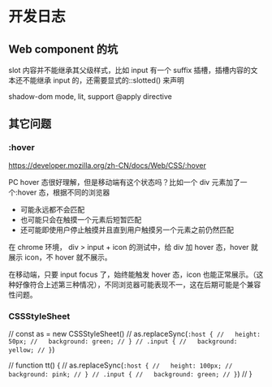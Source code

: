 # 开发日志

## Web component 的坑

slot 内容并不能继承其父级样式，比如 input 有一个 suffix 插槽，插槽内容的文本还不能继承 input 的，还需要显式的::slotted() 来声明

shadow-dom mode, lit, support @apply directive

## 其它问题

### :hover

https://developer.mozilla.org/zh-CN/docs/Web/CSS/:hover

PC hover 态很好理解，但是移动端有这个状态吗？比如一个 div 元素加了一个:hover 态，根据不同的浏览器

- 可能永远都不会匹配
- 也可能只会在触摸一个元素后短暂匹配
- 还可能即使用户停止触摸并且直到用户触摸另一个元素之前仍然匹配

在 chrome 环境， div > input + icon 的测试中，给 div 加 hover 态，hover 就展示 icon，不 hover 就不展示。

在移动端，只要 input focus 了，始终能触发 hover 态，icon 也能正常展示。（这种好像符合上述第三种情况），不同浏览器可能表现不一，这在后期可能是个兼容性问题。

### CSSStyleSheet

// const as = new CSSStyleSheet()
// as.replaceSync(`:host {
//   height: 50px;
//   background: green;
// }
// .input {
//   background: yellow;
// }`)

// function tt() {
// as.replaceSync(`:host {
//   height: 100px;
//   background: pink;
// }
// .input {
//   background: green;
// }`)
// }
